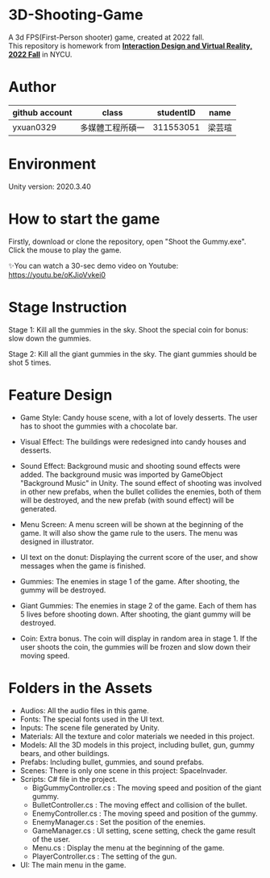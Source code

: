 # 3D-Shooting-Game
A 3d FPS(First-Person shooter) game, created at 2022 fall. <br>
This repository is homework from [**Interaction Design and Virtual Reality, 2022 Fall**](https://timetable.nycu.edu.tw/?r=main/crsoutline&Acy=111&Sem=1&CrsNo=535520&lang=zh-tw) in NYCU. 
# Author
| github account |   class   | studentID |   name   |
|----------------|-----------|-----------|----------|
|  yxuan0329     | 多媒體工程所碩一 | 311553051 | 梁芸瑄   |

# Environment
Unity version: 2020.3.40



# How to start the game

  Firstly, download or clone the repository, open "Shoot the Gummy.exe".
  Click the mouse to play the game. 

  ✨You can watch a 30-sec demo video on Youtube: https://youtu.be/oKJioVvkei0



# Stage Instruction
  Stage 1: Kill all the gummies in the sky. 
           Shoot the special coin for bonus: slow down the gummies.

  Stage 2: Kill all the giant gummies in the sky. 
           The giant gummies should be shot 5 times.

# Feature Design
  - Game Style: Candy house scene, with a lot of lovely desserts.
    The user has to shoot the gummies with a chocolate bar.

  - Visual Effect: The buildings were redesigned into candy houses and desserts.

  - Sound Effect: Background music and shooting sound effects were added.
    The background music was imported by GameObject "Background Music" in Unity.
    The sound effect of shooting was involved in other new prefabs, when the bullet collides the enemies,
    both of them will be destroyed, and the new prefab (with sound effect) will be generated.

  - Menu Screen: A menu screen will be shown at the beginning of the game.
    It will also show the game rule to the users. The menu was designed in illustrator.

  - UI text on the donut: Displaying the current score of the user,
    and show messages when the game is finished. 

  - Gummies: The enemies in stage 1 of the game. After shooting, the gummy will be destroyed.

  - Giant Gummies: The enemies in stage 2 of the game. Each of them has 5 lives before shooting down.
    After shooting, the giant gummy will be destroyed.
  
  - Coin: Extra bonus. The coin will display in random area in stage 1.
    If the user shoots the coin, the gummies will be frozen and slow down their moving speed.


# Folders in the Assets
  - Audios: All the audio files in this game.
  - Fonts: The special fonts used in the UI text.
  - Inputs: The scene file generated by Unity.
  - Materials: All the texture and color materials we needed in this project.
  - Models: All the 3D models in this project, including bullet, gun, gummy bears, and other buildings.
  - Prefabs: Including bullet, gummies, and sound prefabs.
  - Scenes: There is only one scene in this project: SpaceInvader.
  - Scripts: C# file in the project.
    - BigGummyController.cs : The moving speed and position of the giant gummy.
    - BulletController.cs : The moving effect and collision of the bullet.
    - EnemyController.cs : The moving speed and position of the gummy.
    - EnemyManager.cs : Set the position of the enemies.
    - GameManager.cs : UI setting, scene setting, check the game result of the user.
    - Menu.cs : Display the menu at the beginning of the game.
    - PlayerController.cs : The setting of the gun.
  - UI: The main menu in the game.
